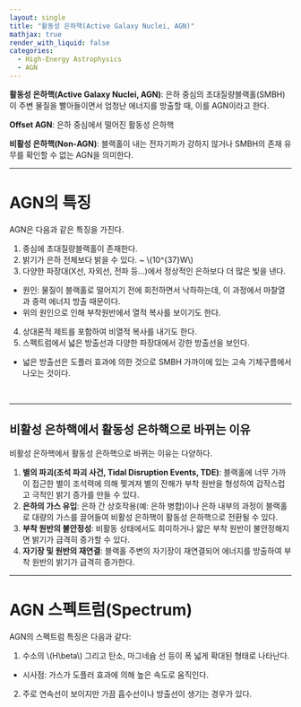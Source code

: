 ```yaml
---
layout: single
title: "활동성 은하핵(Active Galaxy Nuclei, AGN)"
mathjax: true
render_with_liquid: false
categories:
  - High-Energy Astrophysics
  - AGN
---  
```


**활동성 은하핵(Active Galaxy Nuclei, AGN)**: 은하 중심의 초대질량블랙홀(SMBH)이 주변 물질을 빨아들이면서 엄청난 에너지를 방출할 때, 이를 AGN이라고 한다.
<br>

**Offset AGN**: 은하 중심에서 떨어진 활동성 은하핵
<br>

**비활성 은하핵(Non-AGN)**: 블랙홀이 내는 전자기파가 강하지 않거나 SMBH의 존재 유무를 확인할 수 없는 AGN을 의미한다. 

---
# AGN의 특징
AGN은 다음과 같은 특징을 가진다.
<br>
1. 중심에 초대질량블랙홀이 존재한다. 
2. 밝기가 은하 전체보다 밝을 수 있다. ~ \\(10^{37}W\\)
3. 다양한 파장대(X선, 자외선, 전파 등...)에서 정상적인 은하보다 더 많은 빛을 낸다.
  - 원인: 물질이 블랙홀로 떨어지기 전에 회전하면서 낙하하는데, 이 과정에서 마찰열과 중력 에너지 방출 때문이다. 
  - 위의 원인으로 인해 부착원반에서 열적 복사를 보이기도 한다. 
4. 상대론적 제트를 포함하여 비열적 복사를 내기도 한다. 
5. 스펙트럼에서 넓은 방출선과 다양한 파장대에서 강한 방출선을 보인다. 
  - 넓은 방출선은 도플러 효과에 의한 것으로 SMBH 가까이에 있는 고속 기체구름에서 나오는 것이다. 
<br>

---

## 비활성 은하핵에서 활동성 은하핵으로 바뀌는 이유 
비활성 은하핵에서 활동성 은하핵으로 바뀌는 이유는 다양하다. 
<br>
1. **별의 파괴(조석 파괴 사건, Tidal Disruption Events, TDE)**: 블랙홀에 너무 가까이 접근한 별이 조석력에 의해 찢겨져 별의 잔해가 부착 원반을 형성하여 갑작스럽고 극적인 밝기 증가를 만들 수 있다.
2. **은하의 가스 유입**: 은하 간 상호작용(예: 은하 병합)이나 은하 내부의 과정이 블랙홀로 대량의 가스를 끌어들여 비활성 은하핵이 활동성 은하핵으로 전환될 수 있다.
3. **부착 원반의 불안정성**: 비활동 상태에서도 희미하거나 얇은 부착 원반이 불안정해지면 밝기가 급격히 증가할 수 있다. 
4. **자기장 및 원반의 재연결**: 블랙홀 주변의 자기장이 재연결되어 에너지를 방출하여 부착 원반의 밝기가 급격히 증가한다.

---
# AGN 스펙트럼(Spectrum)
AGN의 스펙트럼 특징은 다음과 같다:
1. 수소의 \\(H\beta\\) 그리고 탄소, 마그네슘 선 등이 폭 넓게 확대된 형태로 나타난다. 
  - 시사점: 가스가 도플러 효과에 의해 높은 속도로 움직인다.
2. 주로 연속선이 보이지만 가끔 흡수선이나 방출선이 생기는 경우가 있다. 